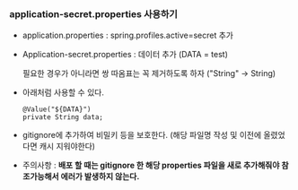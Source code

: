 ### application-secret.properties 사용하기

- application.properties :  spring.profiles.active=secret 추가

- Application-secret.properties : 데이터 추가 (DATA = test)

  필요한 경우가 아니라면 쌍 따옴표는 꼭 제거하도록 하자 ("String" -> String)

- 아래처럼 사용할 수 있다.

  ```
  @Value("${DATA}")
  private String data;
  ```

- gitignore에 추가하여 비밀키 등을 보호한다. (해당 파일명 작성 및 이전에 올렸었다면 캐시 지워야한다)

- 주의사항 : **배포 할 때는 gitignore 한 해당 properties 파일을 새로 추가해줘야 참조가능해서 에러가 발생하지 않는다.**
